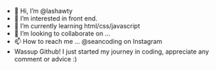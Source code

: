 - 👋 Hi, I’m @lashawty
- 👀 I’m interested in front end.
- 🌱 I’m currently learning html/css/javascript
- 💞️ I’m looking to collaborate on ...
- 📫 How to reach me ... @seancoding on Instagram
- Wassup Github! I just started my journey in coding, appreciate any comment or advice :) 

<!---
lashawty/lashawty is a ✨ special ✨ repository because its `README.md` (this file) appears on your GitHub profile.
You can click the Preview link to take a look at your changes.
--->

